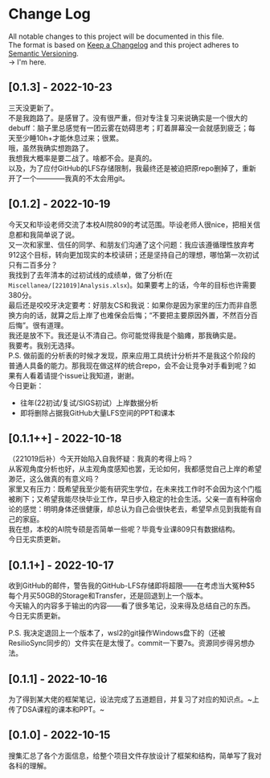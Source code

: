 # Change Log
All notable changes to this project will be documented in this file.  
The format is based on [Keep a Changelog](http://keepachangelog.com/) and this project adheres to [Semantic Versioning](http://semver.org/).  
-> I'm here.
## [0.1.3] - 2022-10-23
三天没更新了。  
不是我跑路了。是感冒了。没有很严重，但对专注复习来说确实是一个很大的debuff：脑子里总感觉有一团云雾在妨碍思考；盯着屏幕没一会就感到疲乏；每天至少睡10h+才能休息过来；很累。  
哦，虽然我确实想跑路了。  
我想我大概率是要二战了。啥都不会。是真的。  
以及，为了应付GitHub的LFS存储限制，我最终还是被迫把原repo删掉了，重新开了一个————我真的不太会用git。  

## [0.1.2] - 2022-10-19
今天又和毕设老师交流了本校AI院809的考试范围。毕设老师人很nice，把相关信息都和我简单说了说。  
又一次和家里、信任的同学、和朋友们沟通了这个问题：我应该遵循理性放弃考912这个目标，转向更加现实的本校读研；还是坚持自己的理想，哪怕第一次初试只有二百多分？  
我找到了去年清本的过初试线的成绩单，做了分析(在`Miscellanea/[221019]Analysis.xlsx`)。如果要考上的话，今年的目标也许需要380分。  
最后还是咬咬牙决定要考：好朋友CS和我说：如果你是因为家里的压力而非自愿换方向的话，就算之后上岸了也难保会后悔；“不要把主要原因外置，不然百分百后悔”。很有道理。  
我还是放不下。我还是认不清自己。你可能觉得我是个脑瘫，那我确实是。  
我要考。我别无选择。  
P.S. 做前面的分析表的时候才发现，原来应用工具统计分析并不是我这个阶段的普通人具备的能力。那我现在做这样的统合repo，会不会让竞争对手看到呢？如果有人看着请提个issue让我知道，谢谢。  
今日更新：
- 往年(22初试/复试/SIGS初试）上岸数据分析
- 即将删除占据我GitHub大量LFS空间的PPT和课本  

## [0.1.1++] - 2022-10-18
（221019后补）今天开始陷入自我怀疑：我真的考得上吗？  
从客观角度分析也好，从主观角度感知也罢，无论如何，我都感觉自己上岸的希望渺茫，这么做真的有意义吗？    
家里又有压力：既希望我至少能有研究生学位，在未来找工作时不会因为这个门槛被刷下；又希望我能尽快毕业工作，早日步入稳定的社会生活。父亲一直有种宿命论的感觉：明明身体还很健康，却总认为自己会很快老去，希望早点见到我能有自己的家庭。  
我在想，本校的AI院专硕是否简单一些呢？毕竟专业课809只有数据结构。  
今日无实质更新。  
## [0.1.1+] - 2022-10-17
收到GitHub的邮件，警告我的GitHub-LFS存储即将超限——在考虑当大冤种$5每个月买50GB的Storage和Transfer，还是回退到上一个版本。  
今天输入的内容多于输出的内容——看了很多笔记，没来得及总结自己的东西。  
今日无实质更新。 

P.S. 我决定退回上一个版本了，wsl2的git操作Windows盘下的（还被ResilioSync同步的）文件实在是太慢了。commit一下要7s。资源同步得另想办法。  

## [0.1.1] - 2022-10-16
为了得到某大佬的框架笔记，设法完成了五道题目，并复习了对应的知识点。~上传了DSA课程的课本和PPT。~

## [0.1.0] - 2022-10-15
搜集汇总了各个方面信息，给整个项目文件存放设计了框架和结构，简单写了我对各科的理解。  
<!---
## [Unreleased] - yyyy-mm-dd
 
Here we write upgrading notes for brands. It's a team effort to make them as
straightforward as possible.
 
### Added
- [PROJECTNAME-XXXX](http://tickets.projectname.com/browse/PROJECTNAME-XXXX)
  MINOR Ticket title goes here.
- [PROJECTNAME-YYYY](http://tickets.projectname.com/browse/PROJECTNAME-YYYY)
  PATCH Ticket title goes here.
 
### Changed
 
### Fixed
 
## [1.2.4] - 2017-03-15
  
Here we would have the update steps for 1.2.4 for people to follow.
 
### Added
 
### Changed
  
- [PROJECTNAME-ZZZZ](http://tickets.projectname.com/browse/PROJECTNAME-ZZZZ)
  PATCH Drupal.org is now used for composer.
 
### Fixed
 
- [PROJECTNAME-TTTT](http://tickets.projectname.com/browse/PROJECTNAME-TTTT)
  PATCH Add logic to runsheet teaser delete to delete corresponding
  schedule cards.
 
## [1.2.3] - 2017-03-14
 
### Added
   
### Changed
 
### Fixed
 
- [PROJECTNAME-UUUU](http://tickets.projectname.com/browse/PROJECTNAME-UUUU)
  MINOR Fix module foo tests
- [PROJECTNAME-RRRR](http://tickets.projectname.com/browse/PROJECTNAME-RRRR)
  MAJOR Module foo's timeline uses the browser timezone for date resolution 
--->
